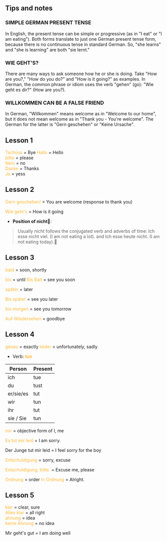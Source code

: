 
## Tips and notes

### SIMPLE GERMAN PRESENT TENSE

In English, the present tense can be simple or progressive (as in "I eat" or "I am eating"). Both forms translate to just one German present tense form, because there is no continuous tense in standard German. So, "she learns" and "she is learning" are both "sie lernt."

### WIE GEHT'S?

There are many ways to ask someone how he or she is doing. Take "How are you?," "How do you do?" and "How is it going?" as examples. In German, the common phrase or idiom uses the verb "gehen" (go): "Wie geht es dir?" (How are you?).

### WILLKOMMEN CAN BE A FALSE FRIEND

In German, "Willkommen" means welcome as in "Welcome to our home", but it does not mean welcome as in "Thank you - You're welcome". The German for the latter is "Gern geschehen" or "Keine Ursache".

## Lesson 1
<font color = #ffb732> Tschüss </font> = Bye
<font color = #ffb732> Hallo </font> = Hello  
<font color = #ffb732> bitte </font> = please  
<font color = #ffb732> Nein </font> = no  
<font color = #ffb732> Danke </font> = Thanks  
<font color = #ffb732> Ja </font> = yess

## Lesson 2
<font color = #ffb732> Gern geschehen! </font> = You are welcome (response to thank you)

<font color = #ffb732> Wie geht's </font> = How is it going

- **Position of nicht**:
> Usually nicht follows the conjugated verb and adverbs of time: Ich esse nicht viel. (I am not eating a lot). and Ich esse heute nicht. (I am not eating today).

## Lesson 3
<font color = #ffb732> bald </font> = soon, shortly

<font color = #ffb732> bis </font> = until
<font color = #ffb732> Bis Balt </font> = see you soon

<font color = #ffb732> später </font> = later

<font color = #ffb732> Bis später </font> = see you later

<font color = #ffb732> bis morgen </font> = see you tomorrow

<font color = #ffb732> Auf Wiedersehen </font> = goodbye


## Lesson 4
<font color = #ffb732> genau </font> = exactly
<font color = #ffb732> leider </font> = unfortunately, sadly

- Verb: <font color = #ffb732> **_tun_** </font>

| Person | Present |
| --------- | ----------- |
| ich | tue |
| du | tust |
| er/sie/es | tut |
| wir | tun |
| ihr | tut |
| sie / Sie | tun |

<font color = #ffb732> mir </font> = objective form of I, me

<font color = #ffb732> Es tut mir leid </font> = I am sorry.

Der Junge tut mir leid = I feel sorry for the boy

<font color = #ffb732> Entschuldigung </font> = sorry, excuse

<font color = #ffb732> Entschuldigung, bitte. </font> = Excuse me, please

<font color = #ffb732> Ordnung </font> = order
<font color = #ffb732> In Ordnung </font> = Alright.

## Lesson 5
<font color = #ffb732> klar </font> = clear, sure  
<font color = #ffb732> Alles klar </font> = all right  
<font color = #ffb732> ahnung </font> = idea  
<font color = #ffb732> keine Ahnung </font> = no idea  

Mir geht's gut = I am doing well













  


